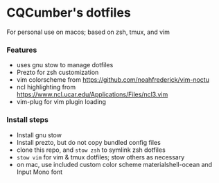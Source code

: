 # CQCumber's dotfiles
For personal use on macos; based on zsh, tmux, and vim

### Features
- uses gnu stow to manage dotfiles
- Prezto for zsh customization
- vim colorscheme from https://github.com/noahfrederick/vim-noctu 
- ncl highlighting from https://www.ncl.ucar.edu/Applications/Files/ncl3.vim
- vim-plug for vim plugin loading

### Install steps
- Install gnu stow
- Install prezto, but do not copy bundled config files
- clone this repo, and `stow zsh` to symlink zsh dotfiles
- `stow vim` for vim & tmux dotfiles; stow others as necessary
- on mac, use included custom color scheme materialshell-ocean and Input Mono font

